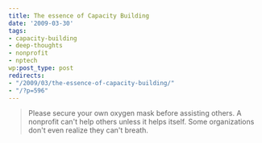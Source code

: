 ```yaml
---
title: The essence of Capacity Building
date: '2009-03-30'
tags:
- capacity-building
- deep-thoughts
- nonprofit
- nptech
wp:post_type: post
redirects:
- "/2009/03/the-essence-of-capacity-building/"
- "/?p=596"
---
```


> Please secure your own oxygen mask before assisting others.
A nonprofit can't help others unless it helps itself. Some organizations don't even realize they can't breath.
